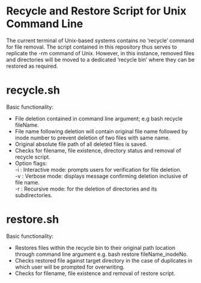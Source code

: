 #  Recycle and Restore Script for Unix Command Line
The current terminal of Unix-based systems contains no ‘recycle’ command for file removal. The script contained in this repository thus serves to replicate the -rm command of Unix. However, in this instance, removed files and directories will be moved to a dedicated ‘recycle bin’ where they can be restored as required. 

# recycle.sh
Basic functionality:
* File deletion contained in command line argument; e.g bash recycle fileName.
* File name following deletion will contain original file name followed by inode number to prevent deletion of two files with same name. 
* Original absolute file path of all deleted files is saved. 
* Checks for filename, file existence, directory status and removal of recycle script. 
* Option flags: <br />
  -i : Interactive mode: prompts users for verification for file deletion. <br />
  -v : Verbose mode: displays message confirming deletion inclusive of file name. <br />
  -r : Recursive mode: for the deletion of directories and its subdirectories.<br />
  
 # restore.sh
 Basic functionality:
* Restores files within the recycle bin to their original path location through command line argument e.g. bash restore fileName_inodeNo. 
* Checks restored file against target directory in the case of duplicates in which user will be prompted for overwriting.
* Checks for filename, file existence and removal of restore script. 



